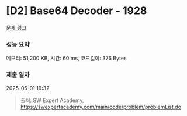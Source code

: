 # [D2] Base64 Decoder - 1928 

[문제 링크](https://swexpertacademy.com/main/code/problem/problemDetail.do?contestProbId=AV5PR4DKAG0DFAUq) 

### 성능 요약

메모리: 51,200 KB, 시간: 60 ms, 코드길이: 376 Bytes

### 제출 일자

2025-05-01 19:32



> 출처: SW Expert Academy, https://swexpertacademy.com/main/code/problem/problemList.do
